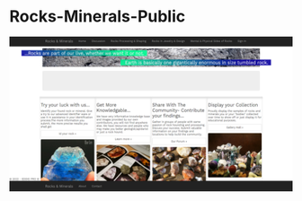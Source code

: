 # Rocks-Minerals-Public
 
![planned front main view](/blob\main\plannedfront.png?raw=true "Optional Title")
